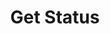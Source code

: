 ---
title: Get Status
description: Get your OBS Studio output status
parameters:
  - name: ObsConnection
variables:
  - name: obs.isConnected
    type: boolean
    description: If the selected OBS connection is connected
    value: True
  - name: obs.isStreaming
    type: boolean
    description: If the selected OBS connection is streaming
    value: True
  - name: obs.isRecording
    type: boolean
    description: If the selected OBS connection is recording
    value: True
csharpMethods:
  - ObsIsConnected
  - ObsIsStreaming
  - ObsIsRecording
---